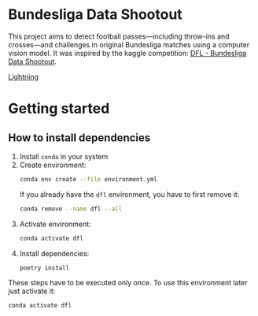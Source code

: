 # Bundesliga Data Shootout

This project aims to detect football passes—including throw-ins and crosses—and challenges in original Bundesliga matches using a computer vision model. It was inspired by the kaggle competition: [DFL - Bundesliga Data Shootout](https://www.kaggle.com/competitions/dfl-bundesliga-data-shootout/overview).

[Lightning](https://img.shields.io/badge/Lightning-792DE4?style=for-the-badge&logo=pytorch-lightning&logoColor=white)

# Getting started

## How to install dependencies

1. Install `conda` in your system
2. Create environment:
   ```sh
   conda env create --file environment.yml
   ```
   If you already have the `dfl` environment, you have to first remove it:
   ```sh
   conda remove --name dfl --all
   ```
3. Activate environment:
   ```sh
   conda activate dfl
   ```
4. Install dependencies:
   ```sh
   poetry install
   ```

These steps have to be executed only once. To use this environment later just activate it:

```sh
conda activate dfl
```
